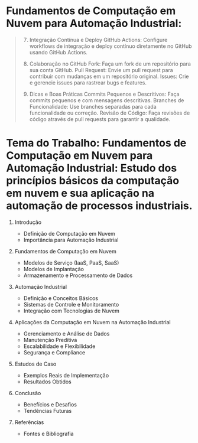 # Fundamentos de Computação em Nuvem para Automação Industrial: 
>
> 7. Integração Contínua e Deploy
>  GitHub Actions: Configure workflows de integração e deploy contínuo diretamente no GitHub usando GitHub Actions.
>
>  9. Colaboração no GitHub
>  Fork: Faça um fork de um repositório para sua conta GitHub.
>  Pull Request: Envie um pull request para contribuir com mudanças em um repositório original.
>  Issues: Crie e gerencie issues para rastrear bugs e features.
>
>  11. Dicas e Boas Práticas
>  Commits Pequenos e Descritivos: Faça commits pequenos e com mensagens descritivas.
>  Branches de Funcionalidade: Use branches separadas para cada funcionalidade ou correção.
>  Revisão de Código: Faça revisões de código através de pull requests para garantir a qualidade.

# Tema do Trabalho: Fundamentos de Computação em Nuvem para Automação Industrial: Estudo dos princípios básicos da computação em nuvem e sua aplicação na automação de processos industriais.

1. Introdução
   - Definição de Computação em Nuvem
   - Importância para Automação Industrial

2. Fundamentos de Computação em Nuvem
   - Modelos de Serviço (IaaS, PaaS, SaaS)
   - Modelos de Implantação
   - Armazenamento e Processamento de Dados

3. Automação Industrial
   - Definição e Conceitos Básicos
   - Sistemas de Controle e Monitoramento
   - Integração com Tecnologias de Nuvem

4. Aplicações da Computação em Nuvem na Automação Industrial
   - Gerenciamento e Análise de Dados
   - Manutenção Preditiva
   - Escalabilidade e Flexibilidade
   - Segurança e Compliance

5. Estudos de Caso
   - Exemplos Reais de Implementação
   - Resultados Obtidos

6. Conclusão
   - Benefícios e Desafios
   - Tendências Futuras

7. Referências
   - Fontes e Bibliografia


